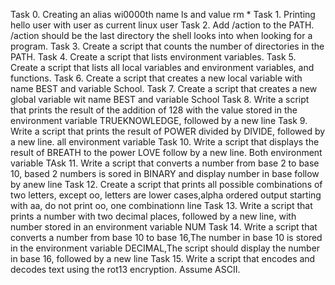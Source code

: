 Task 0. Creating an alias wi0000th name ls and value rm *
Task 1. Printing hello user with user as current linux user
Task 2. Add /action to the PATH. /action should be the last directory the shell looks into when looking for a program.
Task 3. Create a script that counts the number of directories in the PATH.
Task 4. Create a script that lists environment variables.
Task 5. Create a script that lists all local variables and environment variables, and functions.
Task 6. Create a script that creates a new local variable with name BEST and variable School.
Task 7. Create a script that creates a new global variable wit name BEST and variable School
Task 8. Write a script that prints the result of the addition of 128 with the value stored in the environment variable TRUEKNOWLEDGE, followed by a new line
Task 9. Write a script that prints the result of POWER divided by DIVIDE, followed by a new line. all environment variable
Task 10. Write a script that displays the result of BREATH to the power LOVE follow by a new line. Both environment variable
TAsk 11. Write a script that converts a number from base 2 to base 10, based 2 numbers is sored in BINARY and display number in base follow by anew line
Task 12. Create a script that prints all possible combinations of two letters, except oo, letters are lower cases,alpha ordered output starting with aa, do not print oo, one combinationn line
Task 13. Write a script that prints a number with two decimal places, followed by a new line, with number stored in an environment variable NUM
Task 14. Write a script that converts a number from base 10 to base 16,The number in base 10 is stored in the environment variable DECIMAL,The script should display the number in base 16, followed by a new line
Task 15. Write a script that encodes and decodes text using the rot13 encryption. Assume ASCII.
